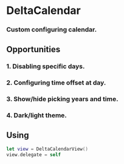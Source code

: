# DeltaCalendar
### Custom configuring calendar.

## Opportunities
### 1. Disabling specific days.
### 2. Configuring time offset at day.
### 3. Show/hide picking years and time.
### 4. Dark/light theme.

## Using
```swift
let view = DeltaCalendarView()
view.delegate = self
```
